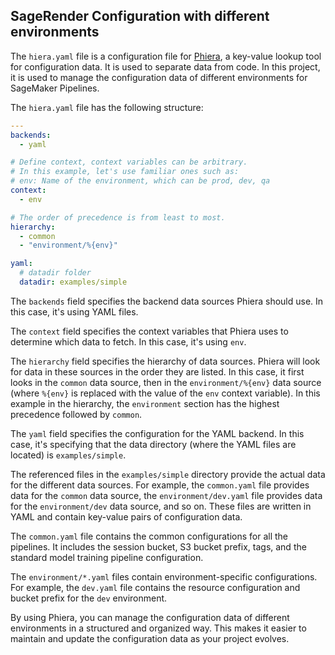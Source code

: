 ## SageRender Configuration with different environments
The `hiera.yaml` file is a configuration file for [Phiera](https://github.com/nike-inc/phiera), a key-value lookup tool
for configuration data. It is used to separate data from code. In this project, it is used to manage the configuration
data of different environments for SageMaker Pipelines.

The `hiera.yaml` file has the following structure:

```yaml
---
backends:
  - yaml

# Define context, context variables can be arbitrary.
# In this example, let's use familiar ones such as:
# env: Name of the environment, which can be prod, dev, qa
context:
  - env

# The order of precedence is from least to most.
hierarchy:
  - common
  - "environment/%{env}"

yaml:
  # datadir folder
  datadir: examples/simple
```

The `backends` field specifies the backend data sources Phiera should use. In this case, it's using YAML files.

The `context` field specifies the context variables that Phiera uses to determine which data to fetch. In this case,
it's using `env`.

The `hierarchy` field specifies the hierarchy of data sources. Phiera will look for data in these sources in the order
they are listed. In this case, it first looks in the `common` data source, then in the `environment/%{env}` data
source (where `%{env}` is replaced with the value of the `env` context variable). In this example in the hierarchy, the
`environment` section has the highest precedence followed by `common`.

The `yaml` field specifies the configuration for the YAML backend. In this case, it's specifying that the data
directory (where the YAML files are located) is `examples/simple`.

The referenced files in the `examples/simple` directory provide the actual data for the different data sources.
For example, the `common.yaml` file provides data for the `common` data source, the `environment/dev.yaml` file
provides data for the `environment/dev` data source, and so on. These files are written in YAML and contain key-value
pairs of configuration data.

The `common.yaml` file contains the common configurations for all the pipelines. It includes the session bucket,
S3 bucket prefix, tags, and the standard model training pipeline configuration.

The `environment/*.yaml` files contain environment-specific configurations. For example, the `dev.yaml` file contains
the resource configuration and bucket prefix for the `dev` environment.

By using Phiera, you can manage the configuration data of different environments in a structured and organized way.
This makes it easier to maintain and update the configuration data as your project evolves.
